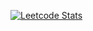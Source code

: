 [![Leetcode Stats](https://leetcard.jacoblin.cool/MayukoYamagishi?theme=unicorn&font=ABeeZee&ext=activity)](https://leetcode.com/MayukoYamagishi/)

<!--
**mayukoooo/mayukoooo** is a ✨ _special_ ✨ repository because its `README.md` (this file) appears on your GitHub profile.

Here are some ideas to get you started:

- 🔭 I’m currently working on ...
- 🌱 I’m currently learning ...
- 👯 I’m looking to collaborate on ...
- 🤔 I’m looking for help with ...
- 💬 Ask me about ...
- 📫 How to reach me: ...
- 😄 Pronouns: ...
- ⚡ Fun fact: ...
-->

